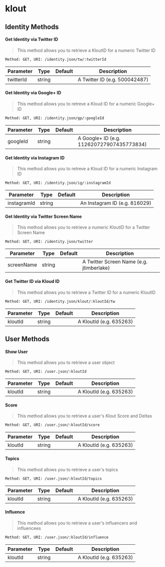 # klout

## Identity Methods 

#### Get Identity via Twitter ID 

> This method allows you to retrieve a KloutID for a numeric Twitter ID 

``` 
Method: GET, URI: /identity.json/tw/:twitterId 
``` 
Parameter | Type | Default | Description 
--------| -----------|------- |--------- 
twitterId | string | | A Twitter ID (e.g. 500042487) 
#### Get Identity via Google+ ID 

> This method allows you to retreve a Kloud ID for a numeric Google+ ID 

``` 
Method: GET, URI: /identity.json/gp/:googleId 
``` 
Parameter | Type | Default | Description 
--------| -----------|------- |--------- 
googleId | string | | A Google+ ID (e.g. 112620727907435773834) 
#### Get Identity via Instagram ID 

> This method allows you to retreve a Kloud ID for a numeric Instagram ID 

``` 
Method: GET, URI: /identity.json/ig/:instagramId 
``` 
Parameter | Type | Default | Description 
--------| -----------|------- |--------- 
instagramId | string | | An Instagram ID (e.g. 816029) 
#### Get Identity via Twitter Screen Name 

> This method allows you to retrieve a numeric KloutID for a Twitter Screen Name 

``` 
Method: GET, URI: /identity.json/twitter 
``` 
Parameter | Type | Default | Description 
--------| -----------|------- |--------- 
screenName | string | | A Twitter Screen Name (e.g. jtimberlake) 
#### Get Twitter ID via Kloud ID 

> This method allows you to retrieve a Twitter ID for a numeric KloutID 

``` 
Method: GET, URI: /identity.json/klout/:kloutId/tw 
``` 
Parameter | Type | Default | Description 
--------| -----------|------- |--------- 
kloutId | string | | A KloutId (e.g. 635263) 
## User Methods 

#### Show User 

> This method allows you to retrieve a user object 

``` 
Method: GET, URI: /user.json/:kloutId 
``` 
Parameter | Type | Default | Description 
--------| -----------|------- |--------- 
kloutId | string | | A KloutId (e.g. 635263) 
#### Score 

> This method allows you to retrieve a user's Klout Score and Deltas 

``` 
Method: GET, URI: /user.json/:kloutId/score 
``` 
Parameter | Type | Default | Description 
--------| -----------|------- |--------- 
kloutId | string | | A KloutId (e.g. 635263) 
#### Topics 

> This method allows you to retrieve a user's topics 

``` 
Method: GET, URI: /user.json/:kloutId/topics 
``` 
Parameter | Type | Default | Description 
--------| -----------|------- |--------- 
kloutId | string | | A KloutId (e.g. 635263) 
#### Influence 

> This method allows you to retrieve a user's influencers and influencees 

``` 
Method: GET, URI: /user.json/:kloutId/influence 
``` 
Parameter | Type | Default | Description 
--------| -----------|------- |--------- 
kloutId | string | | A KloutId (e.g. 635263) 
